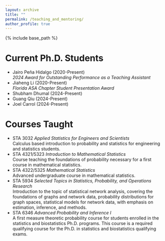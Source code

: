 ```yaml
--- 
layout: archive
title: ""
permalink: /teaching_and_mentoring/
author_profile: true
---
```


{% include base_path %}


Current Ph.D. Students
=======
<ul>
<li>
Jairo Pe&#241;a Hidalgo (2020-Present)<br>
<i>2024 Award for Outstanding Performance as a Teaching Assistant</i>
</li>
<li>
Jiaheng Li (2020-Present)<br>
<i>Florida ASA Chapter Student Presentation Award</i>
</li>
<li>
Shubham Dhumal (2024-Present)
</li>
<li>
Guang Qiu (2024-Present)
</li>
<li>
Joel Carrol (2024-Present)
</li>
</ul>



Courses Taught
========
<ul>
<li>
STA 3032 <i>Applied Statistics for Engineers and Scientists</i><br>
Calculus based introduction to probability and statistics for engineering and statistics students. 
</li>
<li>
STA 4321/5323 <i>Introduction to Mathematical Statistics</i><br>
Course teaching the foundations of probability necessary for a first course in mathematical statistics. 
</li>
<li>
STA 4322/5325 <i>Mathematical Statistics</i><br>
Advanced undergraduate course in mathematical statistics.
</li>
<li>
STA 5934 <i>Selected Topics in Statistics, Probability, and Operations Research</i><br>
Introduction to the topic of statistical network analysis, covering the foundations
of graphs and network data,
probability distributions for graph spaces,
statistical models for network data,
with emphasis on estimation, inference, and methods.
</li>
<li>
STA 6346 <i>Advanced Probability and Inference I</i><br>
A first measure theoretic probability course for students enrolled in the statistics and biostatistics Ph.D. programs. 
This course is a required qualifying course for the Ph.D. in statistics and biostatistics qualifying exams.
</li>
</ul>


